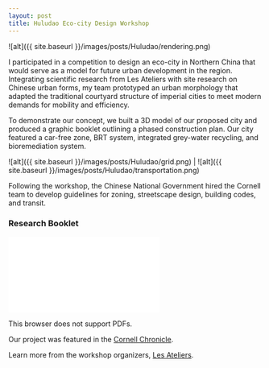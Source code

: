 ```yaml
---
layout: post
title: Huludao Eco-city Design Workshop
---
```


![alt]({{ site.baseurl }}/images/posts/Huludao/rendering.png)

I participated in a competition to design an eco-city in Northern China that would serve as a model for future urban development in the region. Integrating scientific research from Les Ateliers with site research on Chinese urban forms, my team prototyped an urban morphology that adapted the traditional courtyard structure of imperial cities to meet modern demands for mobility and efficiency. 

To demonstrate our concept, we built a 3D model of our proposed city and produced a graphic booklet outlining a phased construction plan. Our city featured a car-free zone, BRT system, integrated grey-water recycling, and bioremediation system. 

![alt]({{ site.baseurl }}/images/posts/Huludao/grid.png) | ![alt]({{ site.baseurl }}/images/posts/Huludao/transportation.png)

Following the workshop, the Chinese National Government hired the Cornell team to develop guidelines for zoning, streetscape design, building codes, and transit.

### Research Booklet
<object data="{{ site.baseurl }}/images/posts/Huludao/booklet.pdf" type="application/pdf" width="80%" height="260rem">
    <embed src="{{ site.baseurl }}/images/posts/Huludao/booklet.pdf">
        <p>This browser does not support PDFs.</p>
    </embed>
</object>

Our project was featured in the [Cornell Chronicle](https://news.cornell.edu/stories/2009/04/team-china-offers-innovative-urban-eco-designhttps://cusd.cornell.edu/projects/ssa/).

Learn more from the workshop organizers, [Les Ateliers](https://www.ateliers.org/en/workshops/57/).